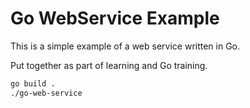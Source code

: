 # Go WebService Example

This is a simple example of a web service written in Go.

Put together as part of learning and Go training.

```bash
go build .
./go-web-service
```
